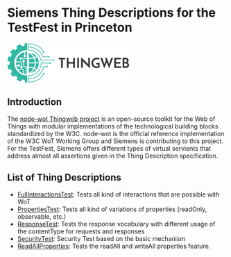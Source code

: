 # Siemens Thing Descriptions for the TestFest in Princeton 


![Thingweb Logo](images/thingweb-logo.png)

## Introduction
The [node-wot Thingweb project](https://github.com/eclipse/thingweb.node-wot/) is an open-source toolkit for the Web of Things with modular implementations of the technological building blocks standardized by the W3C. node-wot is the official reference implementation of the W3C WoT Working Group and Siemens is contributing to this project. For the TestFest, Siemens offers different types of
virtual servients that address almost all assertions given in the Thing Description specification. 

## List of Thing Descriptions
- [FullInteractionsTest](../../TDs/Siemens/fullInteractionsTest-siemens.json): Tests all kind of interactions that are possible with WoT
- [PropertiesTest](../../TDs/Siemens/propertiesTest-siemens.json): Tests all kind of variations of properties (readOnly, observable, etc.) 
- [ResponseTest](../../TDs/Siemens/responseTest-siemens.json): Tests the response vocabulary with different usage of the contentType for requests and responses
- [SecurityTest](../../TDs/Siemens/securityTest-siemens.json): Security Test based on the basic mechanism
- [ReadAllProperties](): Tests the readAll and writeAll properties feature.


